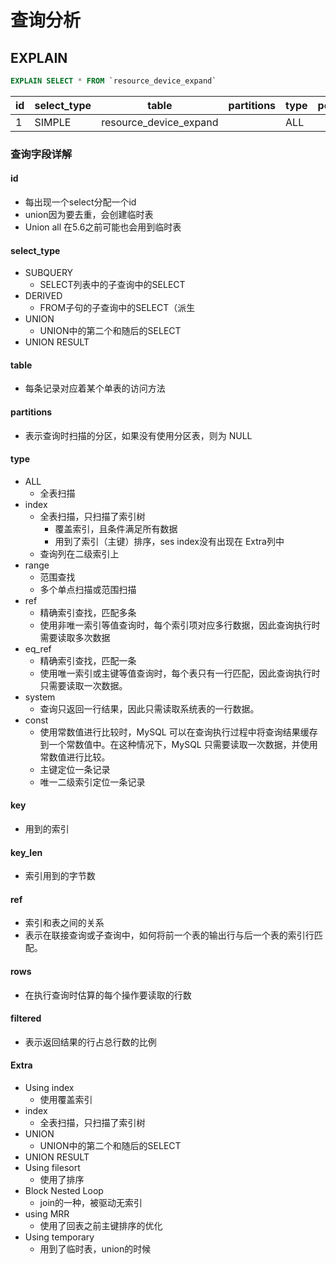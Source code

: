 # 查询分析
## EXPLAIN
``` sql
EXPLAIN SELECT * FROM `resource_device_expand`
```
| id  | select_type | table                  | partitions | type | possible_keys | key  | key_len | ref | rows | filtered | Extra |
| --- | ----------- | ---------------------- | ---------- | ---- | ------------- | ---- | ------- | --- | ---- | -------- | ----- |
| 1   | SIMPLE      | resource_device_expand |            | ALL  |              |      |         |     | 58   | 100.00   |       |
### 查询字段详解
#### id
* 每出现一个select分配一个id
* union因为要去重，会创建临时表
* Union all 在5.6之前可能也会用到临时表
#### select_type
* SUBQUERY
  * SELECT列表中的子查询中的SELECT
* DERIVED
  * FROM子句的子查询中的SELECT（派生
* UNION
  * UNION中的第二个和随后的SELECT
* UNION RESULT
#### table
* 每条记录对应着某个单表的访问方法
#### partitions
* 表示查询时扫描的分区，如果没有使用分区表，则为 NULL
#### type
* ALL
  * 全表扫描
* index
  * 全表扫描，只扫描了索引树
    * 覆盖索引，且条件满足所有数据
    * 用到了索引（主键）排序，ses index没有出现在 Extra列中
  * 查询列在二级索引上
* range
  * 范围查找
  * 多个单点扫描或范围扫描
* ref
  * 精确索引查找，匹配多条
  * 使用非唯一索引等值查询时，每个索引项对应多行数据，因此查询执行时需要读取多次数据
* eq_ref
  * 精确索引查找，匹配一条
  * 使用唯一索引或主键等值查询时，每个表只有一行匹配，因此查询执行时只需要读取一次数据。
* system
  * 查询只返回一行结果，因此只需读取系统表的一行数据。
* const
  * 使用常数值进行比较时，MySQL 可以在查询执行过程中将查询结果缓存到一个常数值中。在这种情况下，MySQL 只需要读取一次数据，并使用常数值进行比较。
  * 主键定位一条记录
  * 唯一二级索引定位一条记录
#### key
* 用到的索引
#### key_len
* 索引用到的字节数
#### ref
* 索引和表之间的关系
* 表示在联接查询或子查询中，如何将前一个表的输出行与后一个表的索引行匹配。
#### rows
* 在执行查询时估算的每个操作要读取的行数
#### filtered
* 表示返回结果的行占总行数的比例
#### Extra
* Using index
  * 使用覆盖索引
* index
  * 全表扫描，只扫描了索引树
* UNION
  * UNION中的第二个和随后的SELECT
* UNION RESULT
* Using filesort
  * 使用了排序
* Block Nested Loop
  * join的一种，被驱动无索引
* using MRR
  * 使用了回表之前主键排序的优化
* Using temporary
  * 用到了临时表，union的时候
